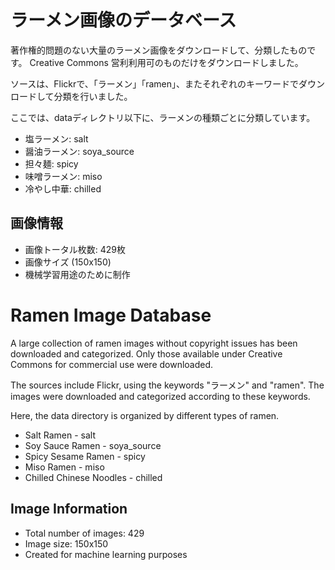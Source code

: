 # ラーメン画像のデータベース

著作権的問題のない大量のラーメン画像をダウンロードして、分類したものです。
Creative Commons 営利利用可のものだけをダウンロードしました。

ソースは、Flickrで、「ラーメン」「ramen」、またそれぞれのキーワードでダウンロードして分類を行いました。

ここでは、dataディレクトリ以下に、ラーメンの種類ごとに分類しています。

- 塩ラーメン: salt
- 醤油ラーメン: soya_source
- 担々麺: spicy
- 味噌ラーメン: miso
- 冷やし中華: chilled

## 画像情報

- 画像トータル枚数: 429枚
- 画像サイズ (150x150)
- 機械学習用途のために制作

# Ramen Image Database

A large collection of ramen images without copyright issues has been downloaded and categorized. Only those available under Creative Commons for commercial use were downloaded.

The sources include Flickr, using the keywords "ラーメン" and "ramen". The images were downloaded and categorized according to these keywords.

Here, the data directory is organized by different types of ramen.

- Salt Ramen - salt
- Soy Sauce Ramen - soya_source
- Spicy Sesame Ramen - spicy
- Miso Ramen - miso
- Chilled Chinese Noodles - chilled

## Image Information

- Total number of images: 429
- Image size: 150x150
- Created for machine learning purposes

